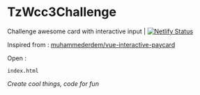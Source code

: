 # TzWcc3Challenge
Challenge awesome card with interactive input | [![Netlify Status](https://api.netlify.com/api/v1/badges/328da6b3-4f67-440d-ae18-b7492fdbeb9f/deploy-status)](https://app.netlify.com/sites/awesome-card/deploys)

Inspired from :
[muhammederdem/vue-interactive-paycard](https://github.com/muhammederdem/vue-interactive-paycard)

Open :

`index.html`

*Create cool things, code for fun*
